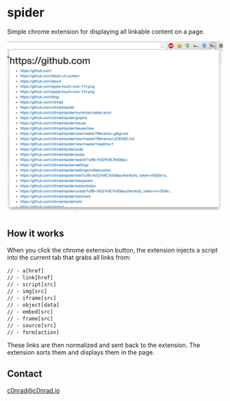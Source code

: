 # spider

Simple chrome extension for displaying all linkable content on a page.

![spider.png](spider.png)

## How it works

When you click the chrome extension button, the extension injects a script into the current tab that grabs all links from:

```
// - a[href]
// - link[href]
// - script[src]
// - img[src]
// - iframe[src]
// - object[data]
// - embed[src]
// - frame[src]
// - source[src]
// - form[action]
```

These links are then normalized and sent back to the extension. The extension sorts them and displays them in the page.

## Contact

c0nrad@c0nrad.io